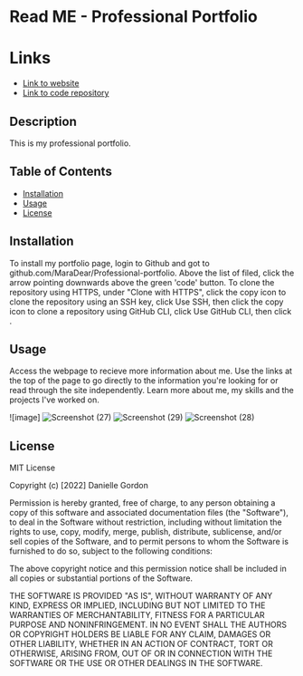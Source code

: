 # Read ME - Professional Portfolio 

# Links

* [Link to website](https://maradear.github.io/professional-portfolio/)
* [Link to code repository](https://github.com/MaraDear/professinal-portfolio)

## Description

This is my professional portfolio. 

## Table of Contents

* [Installation](#installation)
* [Usage](#usage)
* [License](#license)

## Installation

To install my portfolio page, login to Github and got to github.com/MaraDear/Professional-portfolio. Above the list of filed, click the arrow pointing downwards above the green 'code' button. To clone the repository using HTTPS, under "Clone with HTTPS", click the copy icon to clone the repository using an SSH key, click Use SSH, then click the copy icon to clone a repository using GitHub CLI, click Use GitHub CLI, then click .

## Usage

Access the webpage to recieve more information about me. Use the links at the top of the page to go directly to the information you're looking for or read through the site independently. Learn more about me, my skills and the projects I've worked on.

![image] ![Screenshot (27)](https://user-images.githubusercontent.com/102925259/166175585-c03c62ea-2cea-4ebe-be37-5cba012a2c0d.png)
![Screenshot (29)](https://user-images.githubusercontent.com/102925259/166175604-862f2a9e-57cc-479d-b6b3-ee7489c8c7d3.png)
![Screenshot (28)](https://user-images.githubusercontent.com/102925259/166175615-658e6a78-89e9-448b-8c0d-2ec85f3f02f1.png)



## License
MIT License

Copyright (c) [2022] Danielle Gordon

Permission is hereby granted, free of charge, to any person obtaining a copy of this software and associated documentation files (the "Software"), to deal in the Software without restriction, including without limitation the rights to use, copy, modify, merge, publish, distribute, sublicense, and/or sell copies of the Software, and to permit persons to whom the Software is furnished to do so, subject to the following conditions:

The above copyright notice and this permission notice shall be included in all copies or substantial portions of the Software.

THE SOFTWARE IS PROVIDED "AS IS", WITHOUT WARRANTY OF ANY KIND, EXPRESS OR IMPLIED, INCLUDING BUT NOT LIMITED TO THE WARRANTIES OF MERCHANTABILITY, FITNESS FOR A PARTICULAR PURPOSE AND NONINFRINGEMENT. IN NO EVENT SHALL THE AUTHORS OR COPYRIGHT HOLDERS BE LIABLE FOR ANY CLAIM, DAMAGES OR OTHER LIABILITY, WHETHER IN AN ACTION OF CONTRACT, TORT OR OTHERWISE, ARISING FROM, OUT OF OR IN CONNECTION WITH THE SOFTWARE OR THE USE OR OTHER DEALINGS IN THE SOFTWARE.
                           
